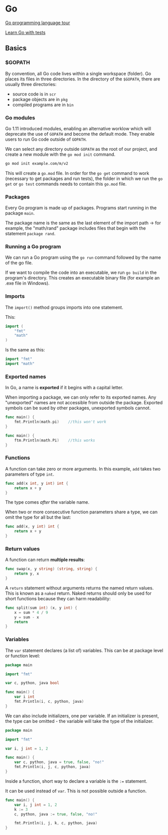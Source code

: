 # Go

[Go programming language tour](https://tour.golang.org/)

[Learn Go with tests](https://quii.gitbook.io/learn-go-with-tests/)

## Basics

### $GOPATH

By convention, all Go code lives within a single workspace (folder). Go places its files in three directories. In the directory of the `$GOPATH`, there are usually three directories:

* source code is in `scr`
* package objects are in `pkg`
* compiled programs are in `bin`

### Go modules

Go 1.11 introduced modules, enabling an alternative worklow which will deprecate the use of `GOPATH` and become the default mode. They enable users to run Go code outside of `GOPATH`.

We can select any directory outside `GOPATH` as the root of our project, and create a new module with the `go mod init` command.

```bash
go mod init example.com/m/v2
```

This will create a `go.mod` file. In order for the `go get` command to work (necessary to get packages and run tests), the folder in which we run the `go get` or `go test` commands needs to contain this `go.mod` file.

### Packages

Every Go program is made up of packages. Programs start running in the package ```main```.

The package name is the same as the last element of the import path -> for example, the "math/rand" package includes files that begin with the statement ```package rand```.

### Running a Go program

We can run a Go program using the `go run` command followed by the name of the go file.

If we want to compile the code into an executable, we run `go build` in the program's directory. This creates an executable binary file (for example an .exe file in Windows).

### Imports

The ```import()``` method groups imports into one statement.

This:

```go
import (
	"fmt"
	"math"
)
```

Is the same as this:

```go
import "fmt"
import "math"
```

### Exported names

In Go, a name is **exported** if it begins with a capital letter.

When importing a package, we can only refer to its exported names. Any "unexported" names are not accessible from outside the package. Exported symbols can be sued by other packages, unexported symbols cannot.

```go
func main() {
	fmt.Println(math.pi)	//this won't work
}

func main() {
	ftm.Println(math.Pi)	//this works
}
```

### Functions

A function can take zero or more arguments. In this example, ```add``` takes two parameters of type ```int```.

```go
func add(x int, y int) int {
	return x + y
}
```

The type comes *after* the variable name.

When two or more consecutive function parameters share a type, we can omit the type for all but the last:

```go
func add(x, y int) int {
	return x + y
}
```
### Return values

A function can return **multiple results**:

```go
func swap(x, y string) (string, string) {
	return y, x
}
```

A ```return``` statement without arguments returns the named return values. This is known as a ```naked``` return. Naked returns should only be used for short functions because they can harm readability:

```go
func split(sum int) (x, y int) {
	x = sum * 4 / 9
	y = sum - x
	return
}
```

### Variables

The ```var``` statement declares (a list of) variables. This can be at package level or function level:

```go
package main

import "fmt"

var c, python, java bool

func main() {
	var i int
	fmt.Println(i, c, python, java)
}
```

We can also include initializers, one per variable. If an initializer is present, the type can be omitted - the variable will take the type of the initializer.

```go
package main

import "fmt"

var i, j int = 1, 2

func main() {
	var c, python, java = true, false, "no!"
	fmt.Println(i, j, c, python, java)
}
```

Inside a function, short way to declare a variable is the ```:=``` statement.

It can be used instead of ```var```. This is not possible outside a function.

```go
func main() {
	var i, j int = 1, 2
	k := 3
	c, python, java := true, false, "no!"

	fmt.Println(i, j, k, c, python, java)
}
```